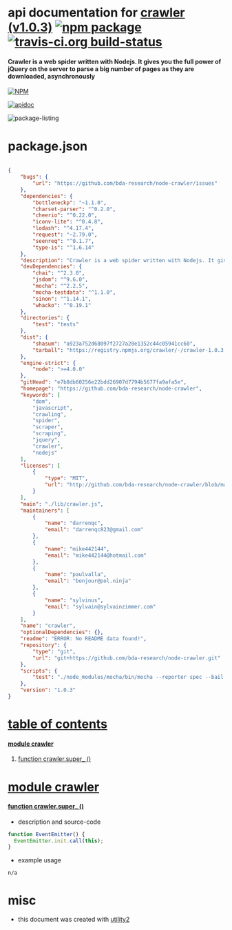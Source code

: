 # api documentation for  [crawler (v1.0.3)](https://github.com/bda-research/node-crawler)  [![npm package](https://img.shields.io/npm/v/npmdoc-crawler.svg?style=flat-square)](https://www.npmjs.org/package/npmdoc-crawler) [![travis-ci.org build-status](https://api.travis-ci.org/npmdoc/node-npmdoc-crawler.svg)](https://travis-ci.org/npmdoc/node-npmdoc-crawler)
#### Crawler is a web spider written with Nodejs. It gives you the full power of jQuery on the server to parse a big number of pages as they are downloaded, asynchronously

[![NPM](https://nodei.co/npm/crawler.png?downloads=true)](https://www.npmjs.com/package/crawler)

[![apidoc](https://npmdoc.github.io/node-npmdoc-crawler/build/screen-capture.buildNpmdoc.browser._2Fhome_2Ftravis_2Fbuild_2Fnpmdoc_2Fnode-npmdoc-crawler_2Ftmp_2Fbuild_2Fapidoc.html.png)](https://npmdoc.github.io/node-npmdoc-crawler/build..beta..travis-ci.org/apidoc.html)

![package-listing](https://npmdoc.github.io/node-npmdoc-crawler/build/screen-capture.npmPackageListing.svg)



# package.json

```json

{
    "bugs": {
        "url": "https://github.com/bda-research/node-crawler/issues"
    },
    "dependencies": {
        "bottleneckp": "~1.1.0",
        "charset-parser": "^0.2.0",
        "cheerio": "^0.22.0",
        "iconv-lite": "^0.4.8",
        "lodash": "^4.17.4",
        "request": "~2.79.0",
        "seenreq": "^0.1.7",
        "type-is": "^1.6.14"
    },
    "description": "Crawler is a web spider written with Nodejs. It gives you the full power of jQuery on the server to parse a big number of pages as they are downloaded, asynchronously",
    "devDependencies": {
        "chai": "^2.3.0",
        "jsdom": "^9.6.0",
        "mocha": "^2.2.5",
        "mocha-testdata": "^1.1.0",
        "sinon": "^1.14.1",
        "whacko": "^0.19.1"
    },
    "directories": {
        "test": "tests"
    },
    "dist": {
        "shasum": "a923a752d68097f2727a28e1352c44c05941cc60",
        "tarball": "https://registry.npmjs.org/crawler/-/crawler-1.0.3.tgz"
    },
    "engine-strict": {
        "node": ">=4.0.0"
    },
    "gitHead": "e7b8db60256e22bdd26907d7794b5677fa9afa5e",
    "homepage": "https://github.com/bda-research/node-crawler",
    "keywords": [
        "dom",
        "javascript",
        "crawling",
        "spider",
        "scraper",
        "scraping",
        "jquery",
        "crawler",
        "nodejs"
    ],
    "licenses": [
        {
            "type": "MIT",
            "url": "http://github.com/bda-research/node-crawler/blob/master/LICENSE.txt"
        }
    ],
    "main": "./lib/crawler.js",
    "maintainers": [
        {
            "name": "darrenqc",
            "email": "darrenqc823@gmail.com"
        },
        {
            "name": "mike442144",
            "email": "mike442144@hotmail.com"
        },
        {
            "name": "paulvalla",
            "email": "bonjour@pol.ninja"
        },
        {
            "name": "sylvinus",
            "email": "sylvain@sylvainzimmer.com"
        }
    ],
    "name": "crawler",
    "optionalDependencies": {},
    "readme": "ERROR: No README data found!",
    "repository": {
        "type": "git",
        "url": "git+https://github.com/bda-research/node-crawler.git"
    },
    "scripts": {
        "test": "./node_modules/mocha/bin/mocha --reporter spec --bail --timeout 10000 tests/*.js"
    },
    "version": "1.0.3"
}
```



# <a name="apidoc.tableOfContents"></a>[table of contents](#apidoc.tableOfContents)

#### [module crawler](#apidoc.module.crawler)
1.  [function <span class="apidocSignatureSpan">crawler.</span>super_ ()](#apidoc.element.crawler.super_)



# <a name="apidoc.module.crawler"></a>[module crawler](#apidoc.module.crawler)

#### <a name="apidoc.element.crawler.super_"></a>[function <span class="apidocSignatureSpan">crawler.</span>super_ ()](#apidoc.element.crawler.super_)
- description and source-code
```javascript
function EventEmitter() {
  EventEmitter.init.call(this);
}
```
- example usage
```shell
n/a
```



# misc
- this document was created with [utility2](https://github.com/kaizhu256/node-utility2)
